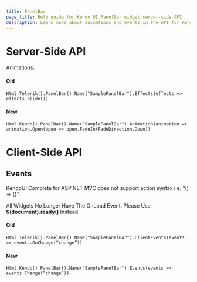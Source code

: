 ```yaml
---
title: PanelBar
page_title: Help guide for Kendo UI PanelBar widget server-side API
description: Learn more about animations and events in the API for Kendo UI PanelBar component with ASP.NET MVC.
---
```


# Server-Side API

Animations:

#### Old

    Html.Telerik().PanelBar().Name("SamplePanelBar").Effects(effects => effects.Slide())

#### New

    Html.Kendo().PanelBar().Name("SamplePanelBar").Animation(animation => animation.Open(open => open.FadeIn(FadeDirection.Down))

# Client-Side API

## Events

KendoUI Complete for ASP.NET MVC does not support action syntax i.e. “() => {}”.

All Widgets No Longer Have The OnLoad Event. Please Use **$(document).ready()** Instead.

#### Old

    Html.Telerik().PanelBar().Name("SamplePanelBar").ClientEvents(events => events.OnChange(“change”))

#### New

    Html.Kendo().PanelBar().Name("SamplePanelBar").Events(events => events.Change(“change”))